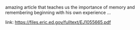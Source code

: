 amazing article that teaches us the importance of memory and remembering beginning with his own experience ...

link: https://files.eric.ed.gov/fulltext/EJ1055665.pdf